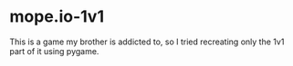 # mope.io-1v1

This is a game my brother is addicted to, so I tried recreating only the 1v1 part of it using pygame.
